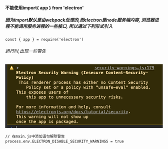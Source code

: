 #### 不能使用import{ app } from 'electron'
##### 因为import默认是由webpack处理的,而electron是node服务端内容,  浏览器进程不能调用服务进程的一些接口,  所以通过下列形式引入   
```
const { app } = require('electron')
```
###### 运行时,出现一些警告
![avatar](assets/images/warn.png)
```
// 在main.js中添加语句解除警告
process.env.ELECTRON_DISABLE_SECURITY_WARNINGS = true
```